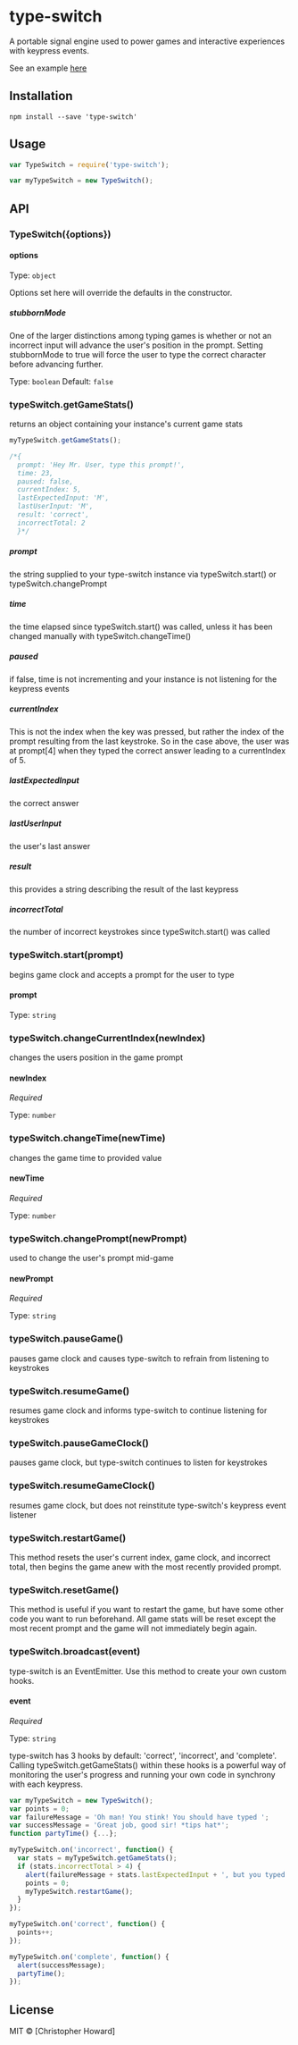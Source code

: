 # type-switch
A portable signal engine used to power games and interactive experiences with keypress events.

See an example [here](https://derhowie.github.io/type-switch-default)

## Installation
```
npm install --save 'type-switch'
```

## Usage
```js
var TypeSwitch = require('type-switch');

var myTypeSwitch = new TypeSwitch();
```

## API

### TypeSwitch({options})

#### options

Type: `object`

Options set here will override the defaults in the constructor.

##### stubbornMode

One of the larger distinctions among typing games is whether or not an incorrect input will advance the user's position in the prompt. Setting stubbornMode to true will force the user to type the correct character before advancing further.

Type: `boolean`
Default: `false`

### typeSwitch.getGameStats()

returns an object containing your instance's current game stats

```js
myTypeSwitch.getGameStats();

/*{
  prompt: 'Hey Mr. User, type this prompt!',
  time: 23,
  paused: false,
  currentIndex: 5,
  lastExpectedInput: 'M',
  lastUserInput: 'M',
  result: 'correct',
  incorrectTotal: 2
  }*/
```
##### prompt

the string supplied to your type-switch instance via typeSwitch.start() or typeSwitch.changePrompt

##### time

the time elapsed since typeSwitch.start() was called, unless it has been changed manually with typeSwitch.changeTime()

##### paused

if false, time is not incrementing and your instance is not listening for the keypress events

##### currentIndex

This is not the index when the key was pressed, but rather the index of the prompt resulting from the last keystroke. So in the case above, the user was at prompt[4] when they typed the correct answer leading to a currentIndex of 5.

##### lastExpectedInput

the correct answer

##### lastUserInput

the user's last answer

##### result

this provides a string describing the result of the last keypress

##### incorrectTotal

the number of incorrect keystrokes since typeSwitch.start() was called

### typeSwitch.start(prompt)

begins game clock and accepts a prompt for the user to type

#### prompt

Type: `string`

### typeSwitch.changeCurrentIndex(newIndex)

changes the users position in the game prompt

#### newIndex

*Required*

Type: `number`

### typeSwitch.changeTime(newTime)

changes the game time to provided value

#### newTime

*Required*

Type: `number`

### typeSwitch.changePrompt(newPrompt)

used to change the user's prompt mid-game

#### newPrompt

*Required*

Type: `string`

### typeSwitch.pauseGame()

pauses game clock and causes type-switch to refrain from listening to keystrokes

### typeSwitch.resumeGame()

resumes game clock and informs type-switch to continue listening for keystrokes

### typeSwitch.pauseGameClock()

pauses game clock, but type-switch continues to listen for keystrokes

### typeSwitch.resumeGameClock()

resumes game clock, but does not reinstitute type-switch's keypress event listener

### typeSwitch.restartGame()

This method resets the user's current index, game clock, and incorrect total, then begins the game anew with the most recently provided prompt.

### typeSwitch.resetGame()

This method is useful if you want to restart the game, but have some other code you want to run beforehand. All game stats will be reset except the most recent prompt and the game will not immediately begin again.

### typeSwitch.broadcast(event)

type-switch is an EventEmitter. Use this method to create your own custom hooks.

#### event

*Required*

Type: `string`

type-switch has 3 hooks by default: 'correct', 'incorrect', and 'complete'. Calling typeSwitch.getGameStats() within these hooks is a powerful way of monitoring the user's progress and running your own code in synchrony with each keypress.

```js
var myTypeSwitch = new TypeSwitch();
var points = 0;
var failureMessage = 'Oh man! You stink! You should have typed ';
var successMessage = 'Great job, good sir! *tips hat*';
function partyTime() {...};

myTypeSwitch.on('incorrect', function() {
  var stats = myTypeSwitch.getGameStats();
  if (stats.incorrectTotal > 4) {
    alert(failureMessage + stats.lastExpectedInput + ', but you typed ' + stats.lastUserInput + ', time to start over!');
    points = 0;
    myTypeSwitch.restartGame();
  }
});

myTypeSwitch.on('correct', function() {
  points++;
});

myTypeSwitch.on('complete', function() {
  alert(successMessage);
  partyTime();
});
```

## License

MIT © [Christopher Howard]
